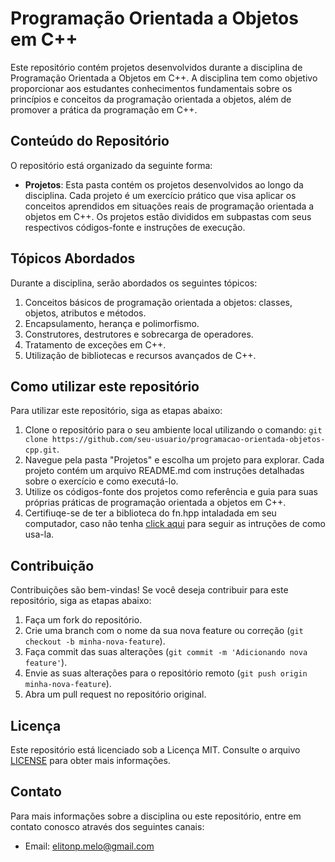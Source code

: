 # Programação Orientada a Objetos em C++

Este repositório contém projetos desenvolvidos durante a disciplina de Programação Orientada a Objetos em C++. A disciplina tem como objetivo proporcionar aos estudantes conhecimentos fundamentais sobre os princípios e conceitos da programação orientada a objetos, além de promover a prática da programação em C++.

## Conteúdo do Repositório

O repositório está organizado da seguinte forma:

- **Projetos**: Esta pasta contém os projetos desenvolvidos ao longo da disciplina. Cada projeto é um exercício prático que visa aplicar os conceitos aprendidos em situações reais de programação orientada a objetos em C++. Os projetos estão divididos em subpastas com seus respectivos códigos-fonte e instruções de execução.

## Tópicos Abordados

Durante a disciplina, serão abordados os seguintes tópicos:

1. Conceitos básicos de programação orientada a objetos: classes, objetos, atributos e métodos.
2. Encapsulamento, herança e polimorfismo.
3. Construtores, destrutores e sobrecarga de operadores.
4. Tratamento de exceções em C++.
5. Utilização de bibliotecas e recursos avançados de C++.

## Como utilizar este repositório

Para utilizar este repositório, siga as etapas abaixo:

1. Clone o repositório para o seu ambiente local utilizando o comando: `git clone https://github.com/seu-usuario/programacao-orientada-objetos-cpp.git`.
2. Navegue pela pasta "Projetos" e escolha um projeto para explorar. Cada projeto contém um arquivo README.md com instruções detalhadas sobre o exercício e como executá-lo.
3. Utilize os códigos-fonte dos projetos como referência e guia para suas próprias práticas de programação orientada a objetos em C++.
4. Certifiuqe-se de ter a biblioteca do fn.hpp intaladada em seu computador, caso não tenha [click aqui](https://github.com/qxcodepoo/arcade/blob/master/base/051/Readme.md#instalando-e-configurando-o-tk-e-o-fncpp) para seguir as intruções de como usa-la.

## Contribuição

Contribuições são bem-vindas! Se você deseja contribuir para este repositório, siga as etapas abaixo:

1. Faça um fork do repositório.
2. Crie uma branch com o nome da sua nova feature ou correção (`git checkout -b minha-nova-feature`).
3. Faça commit das suas alterações (`git commit -m 'Adicionando nova feature'`).
4. Envie as suas alterações para o repositório remoto (`git push origin minha-nova-feature`).
5. Abra um pull request no repositório original.

## Licença

Este repositório está licenciado sob a Licença MIT. Consulte o arquivo [LICENSE](https://github.com/seu-usuario/programacao-orientada-objetos-cpp/blob/main/LICENSE) para obter mais informações.

## Contato

Para mais informações sobre a disciplina ou este repositório, entre em contato conosco através dos seguintes canais:
- Email: [elitonp.melo@gmail.com](mailto:elitonp.melo@gmail.com)
